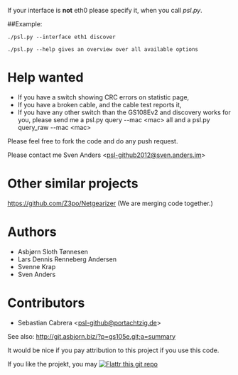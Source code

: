 


If your interface is **not** eth0 please specify it, when you call *psl.py*.

##Example:

    ./psl.py --interface eth1 discover

    ./psl.py --help gives an overview over all available options

# Help wanted

* If you have a switch showing CRC errors on statistic page,
* If you have a broken cable, and the cable test reports it,
* If you have any other switch than the GS108Ev2 and discovery works for you, please send me a psl.py query --mac &lt;mac&gt; all and a psl.py query_raw --mac &lt;mac&gt;

Please feel free to fork the code and do any push request.

Please contact me Sven Anders &lt;psl-github2012@sven.anders.im&gt;

# Other similar projects

https://github.com/Z3po/Netgearizer (We are merging code together.)

# Authors

* Asbjørn Sloth Tønnesen 
* Lars Dennis Renneberg Andersen
* Svenne Krap
* Sven Anders

# Contributors
* Sebastian Cabrera &lt;psl-github@portachtzig.de&gt;

See also: http://git.asbjorn.biz/?p=gs105e.git;a=summary

It would be nice if you pay attribution to this project if you use this code.

If you like the projekt, you may [![Flattr this git repo](http://api.flattr.com/button/flattr-badge-large.png)](https://flattr.com/submit/auto?user_id=tabacha&url=https://github.com/tabacha/ProSafeLinux&title=ProSafeLinux&language=&tags=github&category=software)
